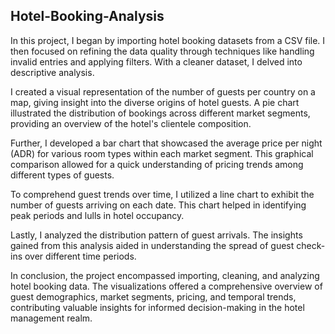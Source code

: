 ## Hotel-Booking-Analysis

In this project, I began by importing hotel booking datasets from a CSV file. I then focused on refining the data quality through techniques like handling invalid entries and applying filters. With a cleaner dataset, I delved into descriptive analysis. 

I created a visual representation of the number of guests per country on a map, giving insight into the diverse origins of hotel guests. A pie chart illustrated the distribution of bookings across different market segments, providing an overview of the hotel's clientele composition.

Further, I developed a bar chart that showcased the average price per night (ADR) for various room types within each market segment. This graphical comparison allowed for a quick understanding of pricing trends among different types of guests.

To comprehend guest trends over time, I utilized a line chart to exhibit the number of guests arriving on each date. This chart helped in identifying peak periods and lulls in hotel occupancy.

Lastly, I analyzed the distribution pattern of guest arrivals. The insights gained from this analysis aided in understanding the spread of guest check-ins over different time periods.

In conclusion, the project encompassed importing, cleaning, and analyzing hotel booking data. The visualizations offered a comprehensive overview of guest demographics, market segments, pricing, and temporal trends, contributing valuable insights for informed decision-making in the hotel management realm.
